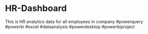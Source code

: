 # HR-Dashboard
This is HR analytics data for all employees in company #powerquery #powerbi #excel #dataanalysis #powerdesktop #powerbiproject
